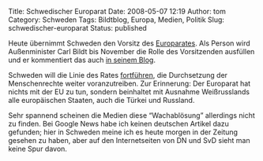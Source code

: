 Title: Schwedischer Europarat
Date: 2008-05-07 12:19
Author: tom
Category: Schweden
Tags: Bildtblog, Europa, Medien, Politik
Slug: schwedischer-europarat
Status: published

Heute übernimmt Schweden den Vorsitz des
[Europarates](http://de.wikipedia.org/wiki/Europarat). Als Person wird
Außenminister Carl Bildt bis November die Rolle des Vorsitzenden
ausfüllen und er kommentiert das auch [in seinem
Blog](http://carlbildt.wordpress.com/2008/05/07/sverige-tar-over/).

Schweden will die Linie des Rates
[fortführen](http://www.regeringen.se/sb/d/10508), die Durchsetzung der
Menschenrechte weiter voranzutreiben. Zur Erinnerung: Der Europarat hat
nichts mit der EU zu tun, sondern beinhaltet mit Ausnahme Weißrusslands
alle europäischen Staaten, auch die Türkei und Russland.

Sehr spannend scheinen die Medien diese “Wachablösung” allerdings nicht
zu finden. Bei Google News habe ich keinen deutschen Artikel dazu
gefunden; hier in Schweden meine ich es heute morgen in der Zeitung
gesehen zu haben, aber auf den Internetseiten von DN und SvD sieht man
keine Spur davon.


